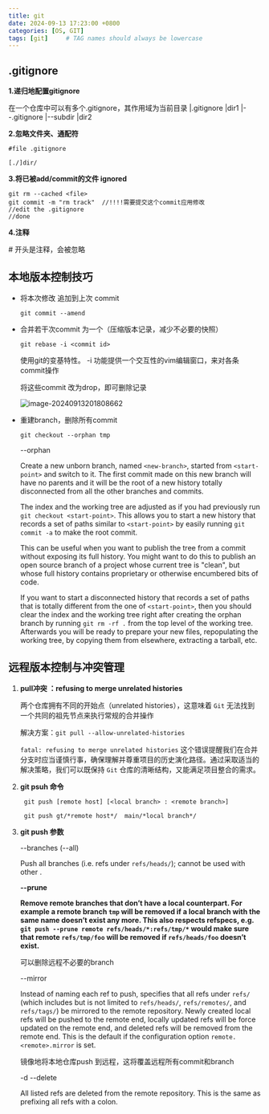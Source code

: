 ```yaml
---
title: git
date: 2024-09-13 17:23:00 +0800
categories: [OS, GIT]
tags: [git]     # TAG names should always be lowercase
---
```

## .gitignore

**1.递归地配置gitignore**

在一个仓库中可以有多个.gitignore，其作用域为当前目录
|.gitignore
|dir1
|--.gitignore
|--subdir
|dir2

**2.忽略文件夹、通配符**

```
#file .gitignore

[./]dir/
```

**3.将已被add/commit的文件 ignored**

```
git rm --cached <file>
git commit -m "rm track"  //!!!!需要提交这个commit应用修改
//edit the .gitignore
//done
```

**4.注释**

\# 开头是注释，会被忽略

## 本地版本控制技巧

* 将本次修改 追加到上次 commit 

  `git commit --amend`

* 合并若干次commit 为一个（压缩版本记录，减少不必要的快照）

  `git rebase -i <commit id>`

  使用git的变基特性。 -i 功能提供一个交互性的vim编辑窗口，来对各条commit操作

  将这些commit 改为drop，即可删除记录

  ![image-20240913201808662](https://ali-oss-yceachan.oss-cn-chengdu.aliyuncs.com/img-bed-typora/image-20240913201808662.png)

* 重建branch，删除所有commit

  ```
  git checkout --orphan tmp
  
  ```

  --orphan <new-branch>

  Create a new unborn branch, named `<new-branch>`, started from `<start-point>` and switch to it. The first commit made on this new branch will have no parents and it will be the root of a new history totally disconnected from all the other branches and commits.

  The index and the working tree are adjusted as if you had previously run `git checkout <start-point>`. This allows you to start a new history that records a set of paths similar to `<start-point>` by easily running `git commit -a` to make the root commit.

  This can be useful when you want to publish the tree from a commit without exposing its full history. You might want to do this to publish an open source branch of a project whose current tree is "clean", but whose full history contains proprietary or otherwise encumbered bits of code.

  If you want to start a disconnected history that records a set of paths that is totally different from the one of `<start-point>`, then you should clear the index and the working tree right after creating the orphan branch by running `git rm -rf .` from the top level of the working tree. Afterwards you will be ready to prepare your new files, repopulating the working tree, by copying them from elsewhere, extracting a tarball, etc.

## 远程版本控制与冲突管理

1. **pull冲突 ：refusing to merge unrelated histories**

    两个仓库拥有不同的开始点（unrelated histories），这意味着 `Git` 无法找到一个共同的祖先节点来执行常规的合并操作 

    解决方案：`git pull --allow-unrelated-histories`

    `fatal: refusing to merge unrelated histories` 这个错误提醒我们在合并分支时应当谨慎行事，确保理解并尊重项目的历史演化路径。通过采取适当的解决策略，我们可以既保持 `Git` 仓库的清晰结构，又能满足项目整合的需求。

2. **git psuh 命令**

    ```
     git push [remote host] [<local branch> : <remote branch>]
     
     git push gt/*remote host*/  main/*local branch*/ 
    ```

3. **git push 参数**

    --branches (--all)

    Push all branches (i.e. refs under `refs/heads/`); cannot be used with other <refspec>.

    **--prune**

    **Remove remote branches that don’t have a local counterpart. For example a remote branch `tmp` will be removed if a local branch with the same name doesn’t exist any more. This also respects refspecs, e.g. `git push --prune remote refs/heads/*:refs/tmp/*` would make sure that remote `refs/tmp/foo` will be removed if `refs/heads/foo` doesn’t exist.**

    可以删除远程不必要的branch

    --mirror

    Instead of naming each ref to push, specifies that all refs under `refs/` (which includes but is not limited to `refs/heads/`, `refs/remotes/`, and `refs/tags/`) be mirrored to the remote repository. Newly created local refs will be pushed to the remote end, locally updated refs will be force updated on the remote end, and deleted refs will be removed from the remote end. This is the default if the configuration option `remote.<remote>.mirror` is set.

    镜像地将本地仓库push 到远程，这将覆盖远程所有commit和branch

    -d --delete

    All listed refs are deleted from the remote repository. This is the same as prefixing all refs with a colon.
